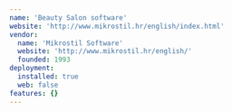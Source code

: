 ```yaml
---
name: 'Beauty Salon software'
website: 'http://www.mikrostil.hr/english/index.html'
vendor:
  name: 'Mikrostil Software'
  website: 'http://www.mikrostil.hr/english/'
  founded: 1993
deployment:
  installed: true
  web: false
features: {}
---
```

